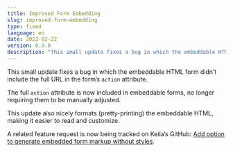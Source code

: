 ```yaml
---
title: Improved Form Embedding
slug: improved-form-embedding
type: fixed 
language: en
date: 2022-02-22
version: 0.9.0
description: "This small update fixes a bug in which the embeddable HTML form didn’t include the full URL in the form’s action attribute."
---
```

This small update fixes a bug in which the embeddable HTML form didn’t include
the full URL in the form’s `action` attribute.
<!--more-->
The full `action` attribute is now included in embeddable forms, no longer
requiring them to be manually adjusted.

This update also nicely formats (pretty-printing) the embeddable HTML, making
it easier to read and customize.

A related feature request is now being tracked on Keila’s GitHub:
[Add option to generate embedded form markup without styles](https://github.com/pentacent/keila/issues/114).